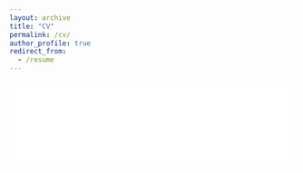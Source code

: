 ```yaml
---
layout: archive
title: "CV"
permalink: /cv/
author_profile: true
redirect_from:
  - /resume
---
```


<embed src="DMNChua CV Updated.pdf" type="application/pdf" width="100%" />
